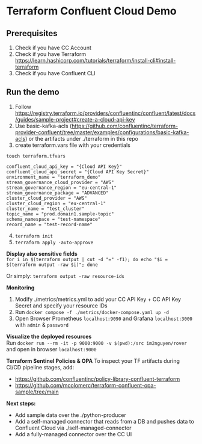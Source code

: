# Terraform Confluent Cloud Demo

## Prerequisites
1. Check if you have CC Account
2. Check if you have Terraform https://learn.hashicorp.com/tutorials/terraform/install-cli#install-terraform
3. Check if you have Confluent CLI

## Run the demo
1. Follow https://registry.terraform.io/providers/confluentinc/confluent/latest/docs/guides/sample-project#create-a-cloud-api-key
2. Use basic-kafka-acls (https://github.com/confluentinc/terraform-provider-confluent/tree/master/examples/configurations/basic-kafka-acls) or the artifacts under ./terraform in this repo
3. create terraform.vars file with your credentials

```
touch terraform.tfvars

confluent_cloud_api_key = "{Cloud API Key}"
confluent_cloud_api_secret = "{Cloud API Key Secret}"
environment_name = "terraform_demo"
stream_governance_cloud_provider = "AWS"
stream_governance_region = "eu-central-1"
stream_governance_package = "ADVANCED"
cluster_cloud_provider = "AWS"
cluster_cloud_region = "eu-central-1"
cluster_name = "test_cluster"
topic_name = "prod.domain1.sample-topic"
schema_namespace = "test-namespace"
record_name = "test-record-name"
```

4. `terraform init`
5. `terraform apply -auto-approve`


**Display also sensitive fields** <br>
```for i in $(terraform output | cut -d "=" -f1); do echo "$i = $(terraform output -raw $i)"; done```

Or simply:
```terraform output -raw resource-ids```

**Monitoring**

1. Modify ./metrics/metrics.yml to add your CC API Key + CC API Key Secret and specify your resource IDs
2. Run `docker compose -f ./metrics/docker-compose.yaml up -d`
3. Open Browser Prometheus `localhost:9090` and Grafana `localhost:3000` with `admin` & `password`

**Visualize the deployed resources** <br>
Run `docker run --rm -it -p 9000:9000 -v $(pwd):/src im2nguyen/rover` <br> and open in browser `localhost:9000` <br>


**Terraform Sentinel Policies & OPA**
To inspect your TF artifacts during CI/CD pipeline stages, add: 
* https://github.com/confluentinc/policy-library-confluent-terraform
* https://github.com/mcolomerc/terraform-confluent-opa-sample/tree/main

**Next steps:**
- Add sample data over the ./python-producer
- Add a self-managed connector that reads from a DB and pushes data to Confluent Cloud via ./self-managed-connector
- Add a fully-managed connector over the CC UI

